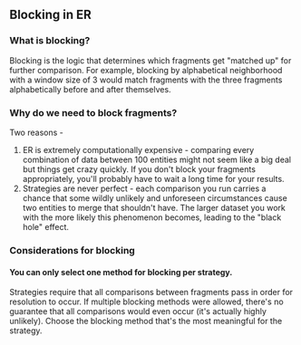 ## Blocking in ER

### What is blocking?
Blocking is the logic that determines which fragments get "matched up" for further comparison. For example, blocking by alphabetical neighborhood with a window size of 3 would match fragments with the three fragments alphabetically before and after themselves.

### Why do we need to block fragments?
Two reasons -
1. ER is extremely computationally expensive - comparing every combination of data between 100 entities might not seem like a big deal but things get crazy quickly. If you don't block your fragments appropriately, you'll probably have to wait a long time for your results.
2. Strategies are never perfect - each comparison you run carries a chance that some wildly unlikely and unforeseen circumstances cause two entities to merge that shouldn't have. The larger dataset you work with the more likely this phenomenon becomes, leading to the "black hole" effect.

### Considerations for blocking
#### You can only select one method for blocking per strategy.
Strategies require that all comparisons between fragments pass in order for resolution to occur. If multiple blocking methods were allowed, there's no guarantee that all comparisons would even occur (it's actually highly unlikely). Choose the blocking method that's the most meaningful for the strategy.

